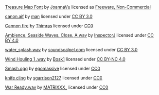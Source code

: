 [Treasure Map Font](https://www.fontspace.com/treasure-map-font-f40513)
by [JoannaVu](https://www.fontspace.com/joannavu)
licensed as [Freeware, Non-Commercial](https://www.fontspace.com/help#license)

[canon.aif](https://freesound.org/people/man/sounds/14615/)
by [man](https://freesound.org/people/man/)
licensed under [CC BY 3.0](http://creativecommons.org/licenses/by/3.0/)

[Cannon fire](https://opengameart.org/content/cannon-fire)
by [Thimras](https://opengameart.org/users/thimras)
licensed under [CC0](http://creativecommons.org/publicdomain/zero/1.0/)

[Ambience, Seaside Waves, Close, A.wav](https://freesound.org/people/InspectorJ/sounds/400632/)
by [InspectorJ](http://www.jshaw.co.uk/)
licensed under [CC BY 4.0](https://creativecommons.org/licenses/by/4.0/)

[water_splash.wav](https://freesound.org/people/soundscalpel.com/sounds/110393/)
by [soundscalpel.com](https://freesound.org/people/soundscalpel.com/)
licensed under [CC BY 3.0](https://freesound.org/people/soundscalpel.com/)

[Wind Houling 1 .wav](https://freesound.org/people/Bosk1/sounds/144083/)
by [Bosk1](https://freesound.org/people/Bosk1/)
licensed under [CC BY-NC 4.0](https://creativecommons.org/licenses/by-nc/4.0/)

[Smash.ogg](https://freesound.org/people/egomassive/sounds/536777/)
by [egomassive](https://freesound.org/people/egomassive/)
licensed under [CC0](http://creativecommons.org/publicdomain/zero/1.0/)

[knife cling](https://freesound.org/people/sgarrison2127/sounds/178079/)
by [sgarrison2127](https://freesound.org/people/sgarrison2127/)
licensed under [CC0](http://creativecommons.org/publicdomain/zero/1.0/)

[War Ready.wav](https://freesound.org/people/MATRIXXX_/sounds/658273/)
by [MATRIXXX_](https://freesound.org/people/MATRIXXX_/)
licensed under [CC0](http://creativecommons.org/publicdomain/zero/1.0/)
